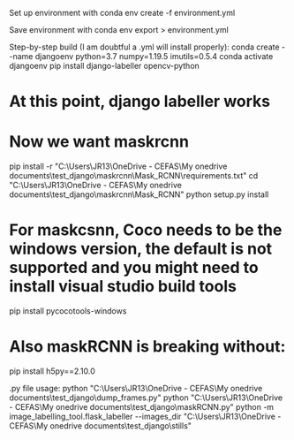 Set up environment with
conda env create -f environment.yml

Save environment with
conda env export > environment.yml


Step-by-step build (I am doubtful a .yml will install properly):
conda create --name djangoenv python=3.7 numpy=1.19.5 imutils=0.5.4
conda activate djangoenv
pip install django-labeller opencv-python
# At this point, django labeller works
# Now we want maskrcnn
pip install -r "C:\Users\JR13\OneDrive - CEFAS\My onedrive documents\test_django\maskrcnn\Mask_RCNN\requirements.txt"
cd "C:\Users\JR13\OneDrive - CEFAS\My onedrive documents\test_django\maskrcnn\Mask_RCNN\"
python setup.py install
# For maskcsnn, Coco needs to be the windows version, the default is not supported and you might need to install visual studio build tools
pip install pycocotools-windows
# Also maskRCNN is breaking without:
pip install h5py==2.10.0

.py file usage:
python "C:\Users\JR13\OneDrive - CEFAS\My onedrive documents\test_django\dump_frames.py"
python "C:\Users\JR13\OneDrive - CEFAS\My onedrive documents\test_django\maskRCNN.py"
python -m image_labelling_tool.flask_labeller --images_dir "C:\Users\JR13\OneDrive - CEFAS\My onedrive documents\test_django\stills"